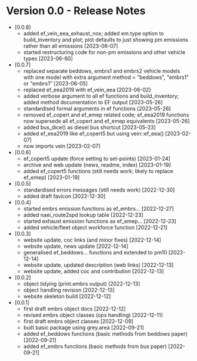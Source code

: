 # Version 0.0 - Release Notes

* [0.0.8]
    * added ef_vein_eea_exhaust_nox; added em.type option to build_inventory 
    and plot; plot defaults to just showing pm emissions rather than all 
    emissions [2023-06-07]   
    * started restructuring code for non-pm emissions and other vehicle 
    types [2023-06-60] 
* [0.0.7]
    * replaced separate beddows, embrs1 and embrs2 vehicle models with one 
    model with extra argument method = "beddows", "embrs1" or "embrs1" 
    [2023-06-05] 
    * replaced ef_eea2019 with ef_vein_eea [2023-06-02]
    * added verbose argument to all ef functions and build_inventory; 
    added method documentation to EF output [2023-05-26]
    * standardised formal arguments in ef functions [2023-05-26]
    * removed ef_copert and ef_emep related code; ef_eea2019 functions 
    now supersede all ef_copert and ef_emep equivalents [2023-05-26]
    * added bus_dice() as diesel bus shortcut [2023-05-23]
    * added ef_eea2019 like ef_copert5 but using vein::ef_eea() [2023-02-07]
    * now imports vein [2023-02-07] 
* [0.0.6]
    * ef_copert5 update (force setting to set-points) [2023-01-24]
    * archive and web update (news, readme, index) [2023-01-19] 
    * added ef_copert5 functions (still needs work; likely to replace 
      ef_emep) [2023-01-19]
* [0.0.5]
    * standardised errors messages (still needs work) [2022-12-30]
    * added draft favicon [2022-12-30]
* [0.0.4]
    * started embrs emission functions as ef_embrs... [2022-12-27]
    * added naei_route2spd lookup table [2022-12-23]
    * started exhaust emission functions as ef_emep... [2022-12-23]
    * added vehicle/fleet object workforce function [2022-12-21]
* [0.0.3]
    * website update, coc links (and minor fixes) [2022-12-14]
    * website update, news update [2022-12-14]
    * generalised ef_beddows... functions and extended to pm10 [2022-12-14] 
    * website update, updated description (web links) [2022-12-13]
    * website update, added coc and contribution [2022-12-13]
* [0.0.2]
    * object tidying (print.embrs output) [2022-12-13]
    * object handling revision [2022-12-13]
    * website skeleton build [2022-12-12]
* [0.0.1] 
    * first draft embrs object docs [2022-12-12]
    * revised embrs object classes (ops handling) [2022-12-11]
    * first draft embrs object classes [2022-12-09]
    * built basic package using grey.area [2022-09-21]
    * added ef_beddows functions (basic methods from beddows paper) [2022-09-21]
    * added ef_embrs functions (basic methods from bus paper) [2022-09-21]

    

